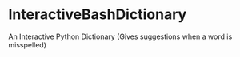 # InteractiveBashDictionary
An Interactive Python Dictionary (Gives suggestions when a word is misspelled)
